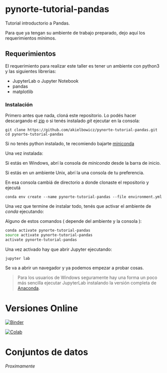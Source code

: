 # pynorte-tutorial-pandas
Tutorial introductorio a Pandas. 

Para que ya tengan su ambiente de trabajo preparado, dejo aquí los requerimientos mínimos.


## Requerimientos

El requerimiento para realizar este taller es tener un ambiente con python3 y las siguientes librerías:

 - JupyterLab o Jupyter Notebook
 - pandas
 - matplotlib

### Instalación

Primero antes que nada, cloná este repositorio. Lo podés hacer descargando el [zip](https://github.com/akielbowicz/pynorte-tutorial-pandas/archive/master.zip) o si tenés instalado _git_ ejecutar en la consola:

```
git clone https://github.com/akielbowicz/pynorte-tutorial-pandas.git
cd pynorte-tutorial-pandas
```

Si no tenés python instalado, te recomiendo bajarte [miniconda](https://conda.io/miniconda.html)

Una vez instalada:

Si estás en Windows, abrí la consola de *miniconda* desde la barra de inicio.

Si estás en un ambiente Unix, abrí la una consola de tu preferencia.
 
En esa consola cambiá de directorio a donde clonaste el repositorio y ejecutá
 
```
conda env create --name pynorte-tutorial-pandas --file environment.yml
```

Una vez que termine de instalar todo, tenés que activar el ambiente de *conda* ejecutando:

Alguno de estos comandos ( depende del ambiente y la consola ):

```bash
conda activate pynorte-tutorial-pandas
source activate pynorte-tutorial-pandas
activate pynorte-tutorial-pandas
```

Una vez activado hay que abrir Jupyter ejecutando:

`jupyter lab`

Se va a abrir un navegador y ya podemos empezar a probar cosas.


> Para los usuarios de Windows seguramente hay una forma un poco más sencilla ejecutar JupyterLab
> instalando la versión completa de [Anaconda](https://conda.io/docs/user-guide/install/windows.html).


# Versiones Online

[![Binder](https://mybinder.org/badge_logo.svg)](https://mybinder.org/v2/gh/akielbowicz/pynorte-tutorial-pandas.git/master)

[![Colab](https://colab.research.google.com/assets/colab-badge.svg)](https://colab.research.google.com/github/akielbowicz/pynorte-tutorial-pandas/blob/master/notebooks/Indice.ipynb)

# Conjuntos de datos

*Proximamente*
